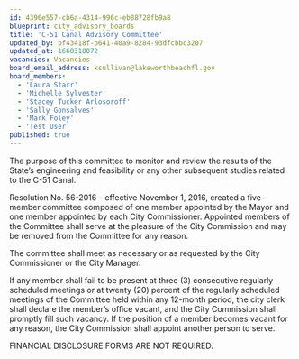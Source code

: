 ```yaml
---
id: 4396e557-cb6a-4314-996c-eb88728fb9a8
blueprint: city_advisory_boards
title: 'C-51 Canal Advisory Committee'
updated_by: bf43418f-b641-40a9-8284-93dfcbbc3207
updated_at: 1660318072
vacancies: Vacancies
board_email_address: ksullivan@lakeworthbeachfl.gov
board_members:
  - 'Laura Starr'
  - 'Michelle Sylvester'
  - 'Stacey Tucker Arlosoroff'
  - 'Sally Gonsalves'
  - 'Mark Foley'
  - 'Test User'
published: true
---
```

The purpose of this committee to monitor and review the results of the State’s engineering and feasibility or any other subsequent studies related to the C-51 Canal.

Resolution No. 56-2016 – effective November 1, 2016, created a five-member committee composed of one member appointed by the Mayor and one member appointed by each City Commissioner.
Appointed members of the Committee shall serve at the pleasure of the City Commission and may be removed from the Committee for any reason.

The committee shall meet as necessary or as requested by the City Commissioner or the City Manager.

If any member shall fail to be present at three (3) consecutive regularly scheduled meetings or at twenty (20) percent of the regularly scheduled meetings of the Committee held within any 12-month period, the city clerk shall declare the member’s office vacant, and the City Commission shall promptly fill such vacancy. If the position of a member becomes vacant for any reason, the City Commission shall appoint another person to serve.

FINANCIAL DISCLOSURE FORMS ARE NOT REQUIRED.